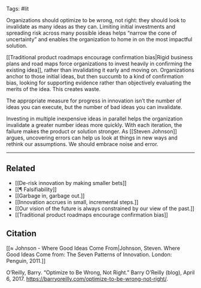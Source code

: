 Tags: #lit 

Organizations should optimize to be wrong, not right: they should look to invalidate as many ideas as they can. Limiting initial investments and spreading risk across many possible ideas helps “narrow the cone of uncertainty” and enables the organization to home in on the most impactful solution. 

[[Traditional product roadmaps encourage confirmation bias|Rigid business plans and road maps force organizations to invest heavily in confirming the existing idea]], rather than invalidating it early and moving on. Organizations anchor to those initial ideas, but then succumb to a kind of confirmation bias, looking for supporting evidence rather than objectively evaluating the merits of the idea. This creates waste. 

The appropriate measure for progress in innovation isn’t the number of ideas you can execute, but the number of bad ideas you can invalidate. 

Investing in multiple inexpensive ideas in parallel helps the organization invalidate a greater number ideas more quickly. With each iteration, the failure makes the product or solution stronger. As [[Steven Johnson]] argues, uncovering errors can help us look at things in new ways and rethink our assumptions. We should embrace noise and error. 

---
## Related
- [[De-risk innovation by making smaller bets]]
- [[¶ Falsifiability]]
- [[Garbage in, garbage out.]]
- [[Innovation accrues in small, incremental steps.]]
- [[Our vision of the future is always constrained by our view of the past.]]
- [[Traditional product roadmaps encourage confirmation bias]]

## Citation
[[≈ Johnson - Where Good Ideas Come From|Johnson, Steven. Where Good Ideas Come from: The Seven Patterns of Innovation. London: Penguin, 2011.]]

O’Reilly, Barry. “Optimize to Be Wrong, Not Right.” Barry O’Reilly (blog), April 6, 2017. https://barryoreilly.com/optimize-to-be-wrong-not-right/.